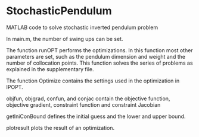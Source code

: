 # StochasticPendulum
MATLAB code to solve stochastic inverted pendulum problem

In main.m, the number of swing ups can be set. 

The function runOPT performs the optimizations. In this function most other parameters are set, such as the pendulum dimension and weight and the number of collocation points.
This function solves the series of problems as explained in the supplementary file.

The function Optimize contains the settings used in the optimization in IPOPT.

objfun, objgrad, confun, and conjac contain the objective function, objective gradient, constraint function and constraint Jacobian

getIniConBound defines the initial guess and the lower and upper bound.

plotresult plots the result of an optimization.
